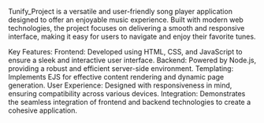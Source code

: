Tunify_Project is a versatile and user-friendly song player application designed to offer an enjoyable music experience. Built with modern web technologies, the project focuses on delivering a smooth and responsive interface, making it easy for users to navigate and enjoy their favorite tunes.

Key Features:
Frontend: Developed using HTML, CSS, and JavaScript to ensure a sleek and interactive user interface.
Backend: Powered by Node.js, providing a robust and efficient server-side environment.
Templating: Implements EJS for effective content rendering and dynamic page generation.
User Experience: Designed with responsiveness in mind, ensuring compatibility across various devices.
Integration: Demonstrates the seamless integration of frontend and backend technologies to create a cohesive application.

